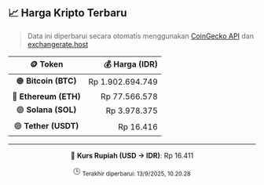

<!-- HARGA_KRIPTO -->
## 📈 Harga Kripto Terbaru

> Data ini diperbarui secara otomatis menggunakan [CoinGecko API](https://www.coingecko.com/) dan [exchangerate.host](https://exchangerate.host/)

<div align="center">

| 🪙 Token | 💰 Harga (IDR) |
|:------:|---------------:|
| 🟠 **Bitcoin (BTC)**   | Rp 1.902.694.749 |
| 🔵 **Ethereum (ETH)**  | Rp 77.566.578 |
| 🟣 **Solana (SOL)**    | Rp 3.978.375 |
| 🟢 **Tether (USDT)**   | Rp 16.416 |

---

💱 **Kurs Rupiah (USD → IDR)**: Rp 16.411

🕒 <sub>Terakhir diperbarui: 13/9/2025, 10.20.28</sub>

</div>
<!-- /HARGA_KRIPTO -->